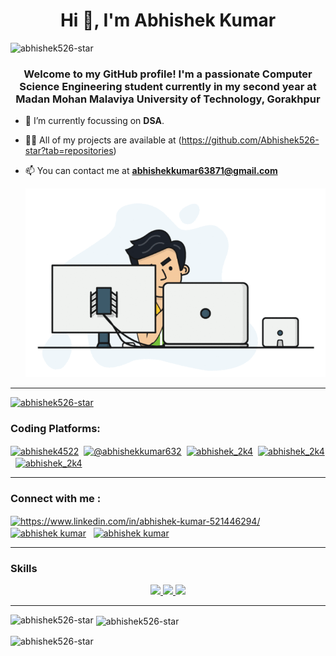 <h1 align="center">Hi 👋, I'm Abhishek Kumar</h1>

<p align="left"> <img src="https://komarev.com/ghpvc/?username=abhishek526-star&label=Profile%20views&color=0e75b6&style=flat" alt="abhishek526-star" /> </p>


<h3 align="center">Welcome to my GitHub profile! I'm a passionate Computer Science Engineering student currently in my second year at Madan Mohan Malaviya University of Technology, Gorakhpur</h3>

- 🌱 I’m currently focussing on **DSA**.
- 👨‍💻 All of my projects are available at (https://github.com/Abhishek526-star?tab=repositories)
- 📫 You can contact me at **abhishekkumar63871@gmail.com**

  <img alt="GIF" src="https://github.com/Abhishek526-star/Abhishek526-star/blob/main/hadder.gif" width="500"/> 

 <hr/>


<p align="left"> <a href="https://github.com/ryo-ma/github-profile-trophy"><img src="https://github-profile-trophy.vercel.app/?username=abhishek526-star" alt="abhishek526-star" /></a> </p>



<h3 align="left">Coding Platforms:</h3>
<p align="left">
<a href="https://www.codechef.com/users/abhishek4522" target="blank"><img align="center" src="https://s.yimg.com/fz/api/res/1.2/wHBzgbB_Igin8RS5Ox8jjg--~C/YXBwaWQ9c3JjaGRkO2ZpPWZpdDtoPTI0MDtxPTgwO3c9MjQw/https://s.yimg.com/zb/imgv1/13fe392a-2c17-3620-9f4d-89338fcbdffe/t_500x300" alt="abhishek4522" height="30" width="40" /></a>&nbsp
<a href="https://www.hackerrank.com/@abhishekkumar632" target="blank"><img align="center" src="https://raw.githubusercontent.com/rahuldkjain/github-profile-readme-generator/master/src/images/icons/Social/hackerrank.svg" alt="@abhishekkumar632" height="30" width="40" /></a>&nbsp
<a href="https://codeforces.com/profile/abhishek_2k4" target="blank"><img align="center" src="https://raw.githubusercontent.com/rahuldkjain/github-profile-readme-generator/master/src/images/icons/Social/codeforces.svg" alt="abhishek_2k4" height="30" width="40" /></a>&nbsp
<a href="https://www.leetcode.com/abhishek_2k4" target="blank"><img align="center" src="https://raw.githubusercontent.com/rahuldkjain/github-profile-readme-generator/master/src/images/icons/Social/leet-code.svg" alt="abhishek_2k4" height="30" width="40" /></a>&nbsp
<a href="https://auth.geeksforgeeks.org/user/abhishek_2k4" target="blank"><img align="center" src="https://raw.githubusercontent.com/rahuldkjain/github-profile-readme-generator/master/src/images/icons/Social/geeks-for-geeks.svg" alt="abhishek_2k4" height="30" width="40" /></a>&nbsp
</p>
<hr/>
<h3 align="left"> Connect with me : </h3>
<p>
<a href="https://linkedin.com/in/https://www.linkedin.com/in/abhishek-kumar-521446294/" target="blank"><img align="center" src="https://raw.githubusercontent.com/rahuldkjain/github-profile-readme-generator/master/src/images/icons/Social/linked-in-alt.svg" alt="https://www.linkedin.com/in/abhishek-kumar-521446294/" height="30" width="40" /></a> &nbsp
<a href="https://fb.com/abhishek kumar" target="blank"><img align="center" src="https://raw.githubusercontent.com/rahuldkjain/github-profile-readme-generator/master/src/images/icons/Social/facebook.svg" alt="abhishek kumar" height="30" width="40" /></a> &nbsp
<a href="https://www.instagram.com/abkumar4068/" target="blank"><img align="center" src="https://cdn-icons-png.flaticon.com/512/2111/2111463.png" alt="abhishek kumar" height="30" width="40" /></a> &nbsp
</p>
<hr/>

### Skills
<p align="center">
  <a href="https://skillicons.dev">
    <img src="https://skillicons.dev/icons?i=git,github,vite,c,cpp,react" />
    <img src="https://skillicons.dev/icons?i=html,css,js,nodejs,expressjs" />
    <img src="https://skillicons.dev/icons?i=bootstrap,vscode,netlify,postman,tailwind" />
  </a>
         
</p>
<hr/>

<p><img align="left" src="https://github-readme-stats.vercel.app/api/top-langs?username=abhishek526-star&show_icons=true&locale=en&layout=compact" alt="abhishek526-star" /></p>

<p>&nbsp;<img align="center" src="https://github-readme-stats.vercel.app/api?username=abhishek526-star&show_icons=true&locale=en" alt="abhishek526-star" /></p>

<p><img align="center" src="https://github-readme-streak-stats.herokuapp.com/?user=abhishek526-star&" alt="abhishek526-star" /></p>


